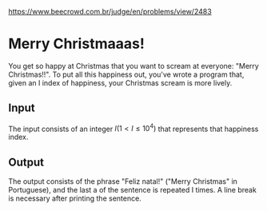 https://www.beecrowd.com.br/judge/en/problems/view/2483

# Merry Christmaaas!

You get so happy at Christmas that you want to scream at everyone: "Merry
Christmas!!". To put all this happiness out, you've wrote a program that,
given an I index of happiness, your Christmas scream is more lively.

## Input

The input consists of an integer $I (1 \lt I \leq 10^4)$ that represents that
happiness index.

## Output

The output consists of the phrase "Feliz natal!" ("Merry Christmas" in
Portuguese), and the last a of the sentence is repeated I times. A line break
is necessary after printing the sentence.
